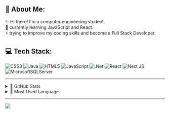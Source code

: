 ## 🚀 About Me:
✨ Hi there! I'm a computer engineering student. <br>🌱 currently learning JavaScript and React.<br>⚡ trying to improve my coding skills and become a Full Stack Developer.


 ## 💻 Tech Stack:
![CSS3](https://img.shields.io/badge/css3-%231572B6.svg?style=plastic&logo=css3&logoColor=white) ![Java](https://img.shields.io/badge/java-%23ED8B00.svg?style=plastic&logo=java&logoColor=white) ![HTML5](https://img.shields.io/badge/html5-%23E34F26.svg?style=plastic&logo=html5&logoColor=white) ![JavaScript](https://img.shields.io/badge/javascript-%23323330.svg?style=plastic&logo=javascript&logoColor=%23F7DF1E) ![.Net](https://img.shields.io/badge/.NET-5C2D91?style=plastic&logo=.net&logoColor=white) ![React](https://img.shields.io/badge/react-%2320232a.svg?style=plastic&logo=react&logoColor=%2361DAFB) ![Next JS](https://img.shields.io/badge/Next-black?style=plastic&logo=next.js&logoColor=white) ![MicrosoftSQLServer](https://img.shields.io/badge/Microsoft%20SQL%20Sever-CC2927?style=plastic&logo=microsoft%20sql%20server&logoColor=white)

 ---
 
 <details>
 <summary>🌟 GitHub Stats</summary> <br>
 <img src="https://github-readme-stats.vercel.app/api?username=yagmurbarank&show_icons=true&theme=aura">
 </details> 
 
 <details>
 <summary>🌟 Most Used Language</summary> <br>
 <img src="https://github-readme-stats.vercel.app/api/top-langs/?username=yagmurbarank&layout=compact&theme=aura">
 </details> 
 

---
[![](https://visitcount.itsvg.in/api?id=yagmurbarank&icon=0&color=0)](https://visitcount.itsvg.in)

